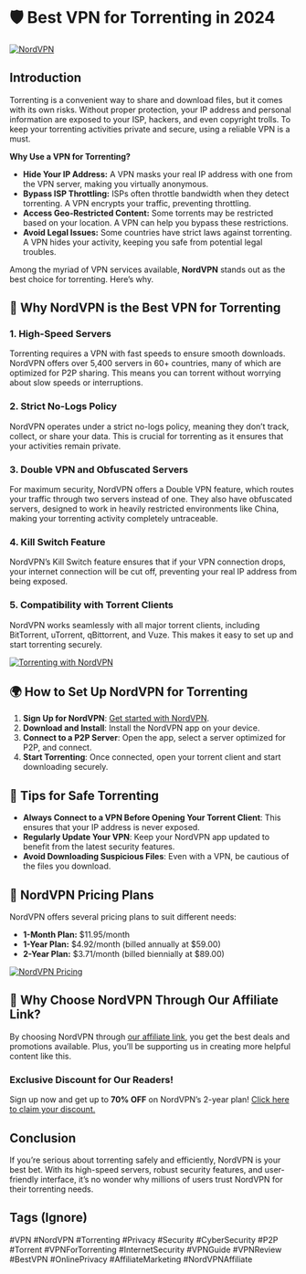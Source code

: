 # 🛡️ Best VPN for Torrenting in 2024

[![NordVPN](https://pixelprivacy.com/wp-content/uploads/2019/11/Best-VPN-for-The-Pirate-Bay.jpg)](https://tempinbox.xyz/redirect.php)

## Introduction

Torrenting is a convenient way to share and download files, but it comes with its own risks. Without proper protection, your IP address and personal information are exposed to your ISP, hackers, and even copyright trolls. To keep your torrenting activities private and secure, using a reliable VPN is a must.

**Why Use a VPN for Torrenting?**

- **Hide Your IP Address:** A VPN masks your real IP address with one from the VPN server, making you virtually anonymous.
- **Bypass ISP Throttling:** ISPs often throttle bandwidth when they detect torrenting. A VPN encrypts your traffic, preventing throttling.
- **Access Geo-Restricted Content:** Some torrents may be restricted based on your location. A VPN can help you bypass these restrictions.
- **Avoid Legal Issues:** Some countries have strict laws against torrenting. A VPN hides your activity, keeping you safe from potential legal troubles.

Among the myriad of VPN services available, **NordVPN** stands out as the best choice for torrenting. Here’s why.

## 🌟 Why NordVPN is the Best VPN for Torrenting

### 1. **High-Speed Servers**
Torrenting requires a VPN with fast speeds to ensure smooth downloads. NordVPN offers over 5,400 servers in 60+ countries, many of which are optimized for P2P sharing. This means you can torrent without worrying about slow speeds or interruptions.

### 2. **Strict No-Logs Policy**
NordVPN operates under a strict no-logs policy, meaning they don’t track, collect, or share your data. This is crucial for torrenting as it ensures that your activities remain private.

### 3. **Double VPN and Obfuscated Servers**
For maximum security, NordVPN offers a Double VPN feature, which routes your traffic through two servers instead of one. They also have obfuscated servers, designed to work in heavily restricted environments like China, making your torrenting activity completely untraceable.

### 4. **Kill Switch Feature**
NordVPN’s Kill Switch feature ensures that if your VPN connection drops, your internet connection will be cut off, preventing your real IP address from being exposed.

### 5. **Compatibility with Torrent Clients**
NordVPN works seamlessly with all major torrent clients, including BitTorrent, uTorrent, qBittorrent, and Vuze. This makes it easy to set up and start torrenting securely.

[![Torrenting with NordVPN](https://www.privacyjournal.net/wp-content/uploads/2022/09/nordvpn-server-locations.png)](https://tpbay.site/redirect.php)

## 🌍 How to Set Up NordVPN for Torrenting

1. **Sign Up for NordVPN**: [Get started with NordVPN](https://tempinbox.xyz/redirect.php).
2. **Download and Install**: Install the NordVPN app on your device.
3. **Connect to a P2P Server**: Open the app, select a server optimized for P2P, and connect.
4. **Start Torrenting**: Once connected, open your torrent client and start downloading securely.

## 📝 Tips for Safe Torrenting

- **Always Connect to a VPN Before Opening Your Torrent Client**: This ensures that your IP address is never exposed.
- **Regularly Update Your VPN**: Keep your NordVPN app updated to benefit from the latest security features.
- **Avoid Downloading Suspicious Files**: Even with a VPN, be cautious of the files you download.

## 💼 NordVPN Pricing Plans

NordVPN offers several pricing plans to suit different needs:

- **1-Month Plan:** $11.95/month
- **1-Year Plan:** $4.92/month (billed annually at $59.00)
- **2-Year Plan:** $3.71/month (billed biennially at $89.00)

[![NordVPN Pricing](https://bestall.in/wp-content/uploads/2020/05/Nord-VPN-Plans-.png)](https://tpbay.site/redirect.php)

## 🎯 Why Choose NordVPN Through Our Affiliate Link?

By choosing NordVPN through [our affiliate link](https://tempinbox.xyz/redirect.php), you get the best deals and promotions available. Plus, you’ll be supporting us in creating more helpful content like this.

### **Exclusive Discount for Our Readers!**

Sign up now and get up to **70% OFF** on NordVPN’s 2-year plan! [Click here to claim your discount.](https://tempinbox.xyz/redirect.php)

## Conclusion

If you’re serious about torrenting safely and efficiently, NordVPN is your best bet. With its high-speed servers, robust security features, and user-friendly interface, it’s no wonder why millions of users trust NordVPN for their torrenting needs.

## Tags (Ignore)

#VPN
#NordVPN
#Torrenting
#Privacy
#Security
#CyberSecurity
#P2P
#Torrent
#VPNForTorrenting
#InternetSecurity
#VPNGuide
#VPNReview
#BestVPN
#OnlinePrivacy
#AffiliateMarketing
#NordVPNAffiliate
